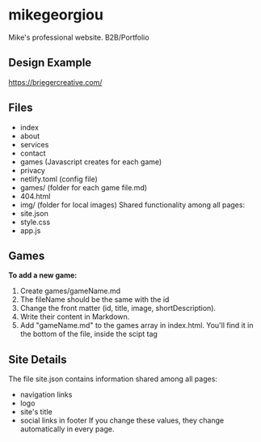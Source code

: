 # mikegeorgiou
Mike's professional website. B2B/Portfolio 

## Design Example
https://briegercreative.com/

## Files
- index
- about
- services
- contact
- games (Javascript creates for each game)
- privacy
- netlify.toml (config file)
- games/ (folder for each game file.md)
- 404.html
- img/ (folder for local images)
Shared functionality among all pages:
- site.json
- style.css
- app.js

## Games
**To add a new game:**
1. Create games/gameName.md
2. The fileName should be the same with the id
3. Change the front matter (id, title, image, shortDescription).
4. Write their content in Markdown.
5. Add "gameName.md" to the games array in index.html. You'll find it in the bottom of the file, inside the scipt tag

## Site Details
The file site.json contains information shared among all pages:
- navigation links
- logo
- site's title
- social links in footer
If you change these values, they change automatically in every page.


